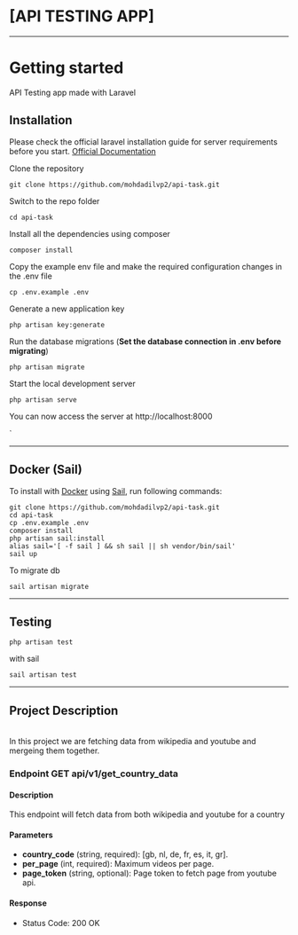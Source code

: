 # [API TESTING APP]

----------

# Getting started
API Testing app made with Laravel
## Installation

Please check the official laravel installation guide for server requirements before you start. [Official Documentation](https://laravel.com/docs/10.x/installation)



Clone the repository

    git clone https://github.com/mohdadilvp2/api-task.git

Switch to the repo folder

    cd api-task

Install all the dependencies using composer

    composer install

Copy the example env file and make the required configuration changes in the .env file

    cp .env.example .env

Generate a new application key

    php artisan key:generate

Run the database migrations (**Set the database connection in .env before migrating**)

    php artisan migrate

Start the local development server

    php artisan serve

You can now access the server at http://localhost:8000


`


----------

## Docker (Sail)

To install with [Docker](https://www.docker.com) using [Sail](https://laravel.com/docs/10.x/sail), run following commands:

```
git clone https://github.com/mohdadilvp2/api-task.git
cd api-task
cp .env.example .env
composer install
php artisan sail:install
alias sail='[ -f sail ] && sh sail || sh vendor/bin/sail'
sail up
```
To migrate db
```
sail artisan migrate
```
----------
## Testing
```
php artisan test
```
with sail
```
sail artisan test
```
----------
## Project Description


</br>
In this project we are fetching data from wikipedia and youtube and mergeing them together.

### Endpoint GET  api/v1/get_country_data
#### Description
This endpoint will fetch data from both wikipedia and youtube for a country
#### Parameters
- **country_code** (string, required): [gb, nl, de, fr, es, it, gr].
- **per_page** (int, required): Maximum videos per page.
- **page_token** (string, optional): Page token to fetch page from youtube api.

#### Response

- Status Code: 200 OK